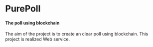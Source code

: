 # PurePoll

#### The poll using blockchain

The aim of the project is to create an clear poll using blockchain. This project is realized Web service.
  